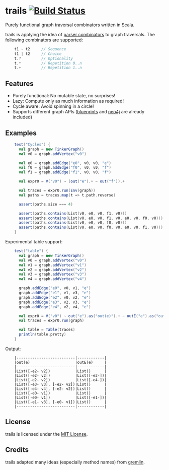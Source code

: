 trails [![Build Status](https://secure.travis-ci.org/danielkroeni/trails.png?branch=master)](http://travis-ci.org/danielkroeni/trails)
======

Purely functional graph traversal combinators written in Scala.

trails is applying the idea of [parser combinators](http://en.wikipedia.org/wiki/Parser_combinator) to graph traversals.
The following combinators are supported:
```scala
    t1 ~ t2     // Sequence
    t1 | t2     // Choice
    t.?         // Optionality
    t.*         // Repetition 0..n
    t.+         // Repetition 1..n
```

## Features

* Purely functional: No mutable state, no surprises!
* Lazy: Compute only as much information as required!
* Cycle aware: Avoid spinning in a circle!
* Supports different graph APIs ([blueprints](https://github.com/tinkerpop/blueprints/wiki) and [neo4j](http://www.neo4j.org/) are already included)

## Examples
```scala
    test("Cycles") {
      val graph = new TinkerGraph()
      val v0 = graph.addVertex("v0")

      val e0 = graph.addEdge("e0", v0, v0, "e")
      val f0 = graph.addEdge("f0", v0, v0, "f")
      val f1 = graph.addEdge("f1", v0, v0, "f")

      val expr0 = V("v0") ~ (out("e").+ ~ out("f")).+

      val traces = expr0.run(Env(graph))
      val paths = traces.map(t => t.path.reverse)

      assert(paths.size === 4)

      assert(paths.contains(List(v0, e0, v0, f1, v0)))
      assert(paths.contains(List(v0, e0, v0, f1, v0, e0, v0, f0, v0)))
      assert(paths.contains(List(v0, e0, v0, f0, v0)))
      assert(paths.contains(List(v0, e0, v0, f0, v0, e0, v0, f1, v0)))
    }
```

Experimental table support:
```scala
    test("table") {
      val graph = new TinkerGraph()
      val v0 = graph.addVertex("v0")
      val v1 = graph.addVertex("v1")
      val v2 = graph.addVertex("v2")
      val v3 = graph.addVertex("v3")
      val v4 = graph.addVertex("v4")

      graph.addEdge("e0", v0, v1, "e")
      graph.addEdge("e1", v1, v3, "e")
      graph.addEdge("e2", v0, v2, "e")
      graph.addEdge("e3", v2, v3, "e")
      graph.addEdge("e4", v2, v4, "e")

      val expr0 = V("v0") ~ out("e").as("out(e)").+ ~ outE("e").as("outE(e)").?
      val traces = expr0.run(graph)

      val table = Table(traces)
      println(table.pretty)
    }
```
Output:
```
    |--------------------------|------------|
    |out(e)                    |outE(e)     |
    |--------------------------|------------|
    |List([-e2- v2])           |List()      |
    |List([-e2- v2])           |List([-e3-])|
    |List([-e2- v2])           |List([-e4-])|
    |List([-e3- v3], [-e2- v2])|List()      |
    |List([-e4- v4], [-e2- v2])|List()      |
    |List([-e0- v1])           |List()      |
    |List([-e0- v1])           |List([-e1-])|
    |List([-e1- v3], [-e0- v1])|List()      |
    |--------------------------|------------|
```

## License
trails is licensed under the [MIT License](http://www.opensource.org/licenses/mit-license.php).


## Credits
trails adapted many ideas (especially method names) from [gremlin](https://github.com/tinkerpop/gremlin/wiki).
